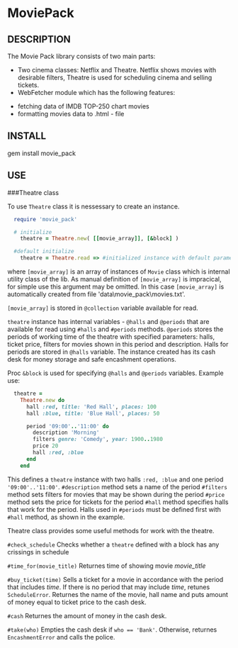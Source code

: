 MoviePack
=========

## DESCRIPTION

The Movie Pack library consists of two main parts:

 * Two cinema classes: Netflix and Theatre. Netflix shows movies with desirable filters, Theatre is used for
   scheduling cinema and selling tickets.
 * WebFetcher module which has the following features:
  - fetching data of IMDB TOP-250 chart movies
  - formatting movies data to .html - file

## INSTALL

  gem install movie_pack

## USE

###Theatre class

 To use `Theatre` class it is nessessary to create an instance.
  ```ruby
    require 'movie_pack'

    # initialize
      theatre = Theatre.new( [[movie_array]], [&block] )

    #default initialize
      theatre = Theatre.read => #initialized instance with default parameters
  ```
 where `[movie_array]` is an array of instances of `Movie` class which is internal utility class of the lib.
 As manual definition of `[movie_array]` is impracical, for simple use this argument may be omitted. In this
 case `[movie_array]` is automatically created from file 'data\movie_pack\movies.txt'.

 `[movie_array]` is stored in `@collection` variable available for read.

 `theatre` instance has internal variables - `@halls` and `@periods` that are available for read
 using `#halls` and `#periods` methods. `@periods` stores the periods of working time of the theatre
 with specified parameters: halls, ticket price, filters for movies shown in this period and description.
 Halls for periods are stored in `@halls` variable.
 The instance created has its cash desk for money storage and safe encashment operations.

  Proc `&block` is used for specifying `@halls` and `@periods` variables.
  Example use:
  ```ruby
    theatre =
      Theatre.new do
        hall :red, title: 'Red Hall', places: 100
        hall :blue, title: 'Blue Hall', places: 50

        period '09:00'..'11:00' do
          description 'Morning'
          filters genre: 'Comedy', year: 1900..1980
          price 20
          hall :red, :blue
        end
      end
  ```
  This defines a `theatre` instance with two halls `:red, :blue` and one period `'09:00'..'11:00'`.
  `#description` method sets a name of the period
  `#filters` method sets filters for movies that may be shown during the period
  `#price` method sets the price for tickets for the period
  `#hall` method specifies halls that work for the period. Halls used in `#periods` must be defined first with `#hall` method, as shown in the example.

  Theatre class provides some useful methods for work with the theatre.

  `#check_schedule`
  Checks whether a `theatre` defined with a block has any crissings in schedule

  `#time_for(movie_title)`
  Returnes time of showing movie _movie_title_

  `#buy_ticket(time)`
  Sells a ticket for a movie in accordance with the period that includes _time_. If there is no period that may include _time_, retunes `ScheduleError`. Returnes the name of the movie, hall name and puts amount of money equal to ticket price to the cash desk.

  `#cash`
  Returnes the amount of money in the cash desk.

  `#take(who)`
  Empties the cash desk if `who == 'Bank'`. Otherwise, returnes `EncashmentError` and calls the police.







